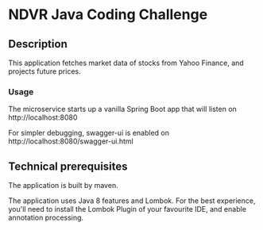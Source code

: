 # NDVR Java Coding Challenge

## Description
This application fetches market data of stocks from Yahoo Finance, and projects future prices.

### Usage
The microservice starts up a vanilla Spring Boot app that will listen on http://localhost:8080

For simpler debugging, swagger-ui is enabled on http://localhost:8080/swagger-ui.html 

## Technical prerequisites
The application is built by maven.

The application uses Java 8 features and Lombok. For the best experience, you'll need to
install the Lombok Plugin of your favourite IDE, and enable annotation processing.

